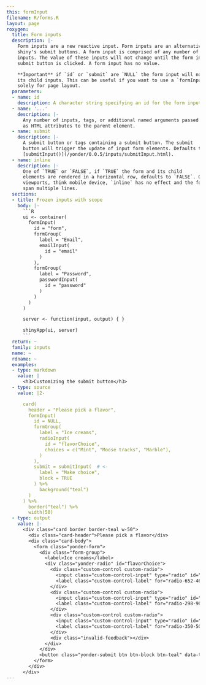 ```yaml
---
this: formInput
filename: R/forms.R
layout: page
roxygen:
  title: Form inputs
  description: |-
    Form inputs are a new reactive input. Form inputs are an alternative to
    shiny's submit buttons. A form input is comprised of any number of
    inputs. The value of these inputs will not change until the form input's
    submit button is clicked. A form input has no value.

    **Important** if `id` or `submit` are `NULL` the form input will not freeze
    its child inputs. This can be useful if you want to use a `formInput()`
    solely for page layout.
  parameters:
  - name: id
    description: A character string specifying an id for the form input.
  - name: '...'
    description: |-
      Any number of inputs, tags, or additional named arguments passed
      as HTML attributes to the parent element.
  - name: submit
    description: |-
      A submit button or tags containing a submit button. The submit
      button will trigger the update of input form elements. Defaults to
      [submitInput()](/yonder/0.0.5/inputs/submitInput.html).
  - name: inline
    description: |-
      One of `TRUE` or `FALSE`, if `TRUE` the form and its child
      elements are rendered in a horizontal row, defaults to `FALSE`. On small
      viewports, think mobile device, `inline` has no effect and the form will
      span multiple lines.
  sections:
  - title: Frozen inputs with scope
    body: |-
      ```R
      ui <- container(
        formInput(
          id = "form",
          formGroup(
            label = "Email",
            emailInput(
              id = "email"
            )
          ),
          formGroup(
            label = "Password",
            passwordInput(
              id = "password"
            )
          )
        )
      )

      server <- function(input, output) { }

      shinyApp(ui, server)
      ```
  return: ~
  family: inputs
  name: ~
  rdname: ~
  examples:
  - type: markdown
    value: |
      <h3>Customizing the submit button</h3>
  - type: source
    value: |2-

      card(
        header = "Please pick a flavor",
        formInput(
          id = NULL,
          formGroup(
            label = "Ice creams",
            radioInput(
              id = "flavorChoice",
              choices = c("Mint", "Moose tracks", "Marble"),
            )
          ),
          submit = submitInput(  # <-
            label = "Make choice",
            block = TRUE
          ) %>%
            background("teal")
        )
      ) %>%
        border("teal") %>%
        width(50)
  - type: output
    value: |-
      <div class="card border border-teal w-50">
        <div class="card-header">Please pick a flavor</div>
        <div class="card-body">
          <form class="yonder-form">
            <div class="form-group">
              <label>Ice creams</label>
              <div class="yonder-radio" id="flavorChoice">
                <div class="custom-control custom-radio">
                  <input class="custom-control-input" type="radio" id="radio-652-468" name="flavorChoice" data-value="Mint" checked/>
                  <label class="custom-control-label" for="radio-652-468">Mint</label>
                </div>
                <div class="custom-control custom-radio">
                  <input class="custom-control-input" type="radio" id="radio-298-960" name="flavorChoice" data-value="Moose tracks"/>
                  <label class="custom-control-label" for="radio-298-960">Moose tracks</label>
                </div>
                <div class="custom-control custom-radio">
                  <input class="custom-control-input" type="radio" id="radio-350-503" name="flavorChoice" data-value="Marble"/>
                  <label class="custom-control-label" for="radio-350-503">Marble</label>
                </div>
                <div class="invalid-feedback"></div>
              </div>
            </div>
            <button class="yonder-submit btn btn-block btn-teal" data-type="submit" role="button">Make choice</button>
          </form>
        </div>
      </div>
---
```

